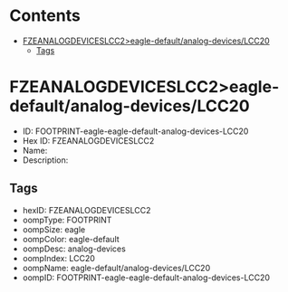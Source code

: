 



Contents
========

* [FZEANALOGDEVICESLCC2>eagle-default/analog-devices/LCC20](#fzeanalogdeviceslcc2eagle-defaultanalog-deviceslcc20)
	* [Tags](#tags)

# FZEANALOGDEVICESLCC2>eagle-default/analog-devices/LCC20

- ID: FOOTPRINT-eagle-eagle-default-analog-devices-LCC20
- Hex ID: FZEANALOGDEVICESLCC2
- Name: 
- Description: 

## Tags

- hexID: FZEANALOGDEVICESLCC2
- oompType: FOOTPRINT
- oompSize: eagle
- oompColor: eagle-default
- oompDesc: analog-devices
- oompIndex: LCC20
- oompName: eagle-default/analog-devices/LCC20
- oompID: FOOTPRINT-eagle-eagle-default-analog-devices-LCC20
